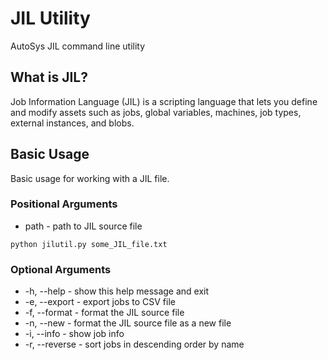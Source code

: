 # JIL Utility
AutoSys JIL command line utility

## What is JIL?
Job Information Language (JIL) is a scripting language that lets you define and modify assets such as jobs, global variables, machines, job types, external instances, and blobs.

## Basic Usage

Basic usage for working with a JIL file.

### Positional Arguments
- path - path to JIL source file

```python jilutil.py some_JIL_file.txt```

### Optional Arguments
- -h, --help - show this help message and exit
- -e, --export - export jobs to CSV file
- -f, --format - format the JIL source file
- -n, --new - format the JIL source file as a new file
- -i, --info - show job info
- -r, --reverse - sort jobs in descending order by name


